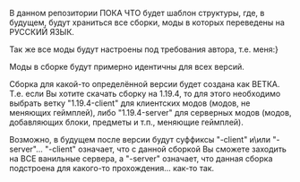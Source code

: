 В данном репозитории ПОКА ЧТО будет шаблон структуры, где, в будущем, будут храниться все сборки, моды в которых переведены на РУССКИЙ ЯЗЫК. 

Так же все моды будут настроены под требования автора, т.е. меня:}

Моды в сборке будут примерно идентичны для всех версий.

Сборка для какой-то определённой версии будет создана как ВЕТКА. Т.е. если Вы хотите скачать сборку на 1.19.4, то для этого необходимо выбрать ветку "1.19.4-client" для клиентских модов (модов, не меняющих геймплей), либо "1.19.4-server" для серверных модов (модов, добавляющих блоки, предметы и т.п., меняющие геймплей).

Возможно, в будущем после версии будут суффиксы "-client" и\или "-server"... "-client" означает, что с данной сборкой Вы сможете заходить на ВСЕ ванильные сервера, а "-server" означает, что данная сборка подстроена для какого-то прохождения... как-то так.
